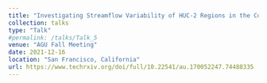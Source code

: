 ```yaml
---
title: "Investigating Streamflow Variability of HUC-2 Regions in the Contiguous United States from 2003 to 2022 Water Years"
collection: talks
type: "Talk"
#permalink: /talks/Talk_5
venue: "AGU Fall Meeting"
date: 2021-12-16
location: "San Francisco, California"
url: https://www.techrxiv.org/doi/full/10.22541/au.170052247.74488335
---
```

